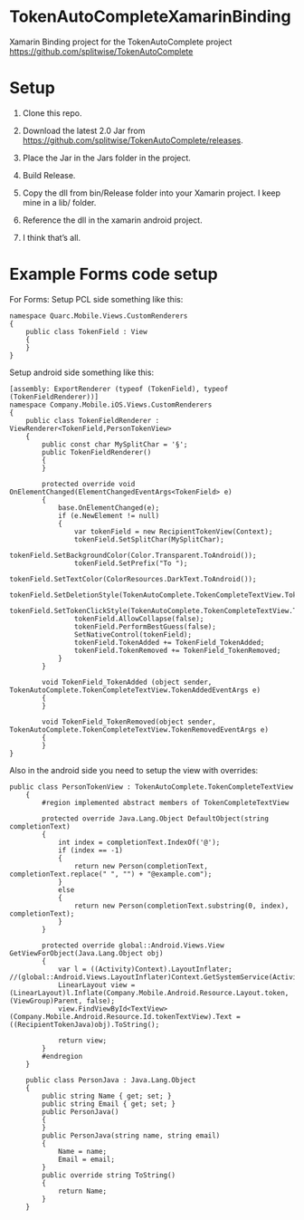 # TokenAutoCompleteXamarinBinding
Xamarin Binding project for the TokenAutoComplete project https://github.com/splitwise/TokenAutoComplete

Setup
=================
1) Clone this repo.

2) Download the latest 2.0 Jar from https://github.com/splitwise/TokenAutoComplete/releases.

3) Place the Jar in the Jars folder in the project.

4) Build Release.

5) Copy the dll from bin/Release folder into your Xamarin project. I keep mine in a lib/ folder.

6) Reference the dll in the xamarin android project.

7) I think that’s all.


Example Forms code setup
==================
For Forms:
Setup PCL side something like this:

```
namespace Quarc.Mobile.Views.CustomRenderers
{
    public class TokenField : View
    {
    }
}
```

Setup android side something like this:

```
[assembly: ExportRenderer (typeof (TokenField), typeof (TokenFieldRenderer))]
namespace Company.Mobile.iOS.Views.CustomRenderers
{
    public class TokenFieldRenderer : ViewRenderer<TokenField,PersonTokenView>
    {
        public const char MySplitChar = '§';
        public TokenFieldRenderer()
        {
        }

        protected override void OnElementChanged(ElementChangedEventArgs<TokenField> e)
        {
            base.OnElementChanged(e);
            if (e.NewElement != null)
            {
                var tokenField = new RecipientTokenView(Context);
                tokenField.SetSplitChar(MySplitChar);
                tokenField.SetBackgroundColor(Color.Transparent.ToAndroid());
                tokenField.SetPrefix("To ");
                tokenField.SetTextColor(ColorResources.DarkText.ToAndroid());
                tokenField.SetDeletionStyle(TokenAutoComplete.TokenCompleteTextView.TokenDeleteStyle.Clear);
                tokenField.SetTokenClickStyle(TokenAutoComplete.TokenCompleteTextView.TokenClickStyle.Select);
                tokenField.AllowCollapse(false);
                tokenField.PerformBestGuess(false);
                SetNativeControl(tokenField);
                tokenField.TokenAdded += TokenField_TokenAdded;
                tokenField.TokenRemoved += TokenField_TokenRemoved;
            }
        }

        void TokenField_TokenAdded (object sender, TokenAutoComplete.TokenCompleteTextView.TokenAddedEventArgs e)
        {
        }

        void TokenField_TokenRemoved(object sender, TokenAutoComplete.TokenCompleteTextView.TokenRemovedEventArgs e)
        {
        }
}
```

Also in the android side you need to setup the view with overrides:

```
public class PersonTokenView : TokenAutoComplete.TokenCompleteTextView
    {
        #region implemented abstract members of TokenCompleteTextView

        protected override Java.Lang.Object DefaultObject(string completionText)
        {
            int index = completionText.IndexOf('@');
            if (index == -1)
            {
                return new Person(completionText, completionText.replace(" ", "") + "@example.com");
            }
            else
            {
                return new Person(completionText.substring(0, index), completionText);
            }
        }

        protected override global::Android.Views.View GetViewForObject(Java.Lang.Object obj)
        {
            var l = ((Activity)Context).LayoutInflater; //(global::Android.Views.LayoutInflater)Context.GetSystemService(Activity.LAYOUT_INFLATER_SERVICE);
            LinearLayout view = (LinearLayout)l.Inflate(Company.Mobile.Android.Resource.Layout.token, (ViewGroup)Parent, false);
            view.FindViewById<TextView>(Company.Mobile.Android.Resource.Id.tokenTextView).Text = ((RecipientTokenJava)obj).ToString();

            return view;
        }
        #endregion
    }
```


```
    public class PersonJava : Java.Lang.Object
    {
        public string Name { get; set; }
        public string Email { get; set; }
        public PersonJava()
        {
        }
        public PersonJava(string name, string email)
        {
            Name = name;
            Email = email;
        }
        public override string ToString()
        {
            return Name;
        }
    }
```
